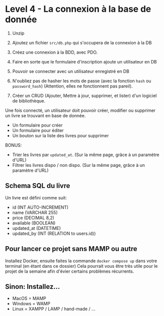 # Level 4 - La connexion à la base de donnée

1. Unzip

2. Ajoutez un fichier `src/db.php` qui s'occupera de la connexion à la DB

3. Créez une connexion à la BDD, avec PDO.

4. Faire en sorte que le formulaire d'inscription ajoute un utilisateur en DB

5. Pouvoir se connecter avec un utilisateur enregistré en DB

6. N'oubliez pas de hasher les mots de passe (avec la fonction `hash` ou `password_hash`) (Attention, elles ne fonctionnent pas pareil).

7. Créer un CRUD (Ajouter, Mettre à jour, supprimer, et lister) d'un logiciel de bibliothèque.
  
Une fois connecté, un utilisateur doit pouvoir créer, modifier ou supprimer un livre se trouvant en base de donnée.

- Un formulaire pour créer
- Un formulaire pour éditer
- Un bouton sur la liste des livres pour supprimer

BONUS:
- Trier les livres par `updated_at`. (Sur la même page, grâce à un paramètre d'URL)
- Filtrer les livres dispo / non dispo. (Sur la même page, grâce à un paramètre d'URL)

## Schema SQL du livre
Un livre est défini comme suit:
- id (INT AUTO-INCREMENT)
- name (VARCHAR 255)
- price (DECIMAL 8,2)
- available (BOOLEAN)
- updated_at (DATETIME)
- updated_by (INT (RELATION to users.id))

## Pour lancer ce projet sans MAMP ou autre

Installez Docker, ensuite faites la commande `docker compose up` dans votre terminal (en étant dans ce dossier)
Cela pourrait vous être très utile pour le projet de la semaine afin d'évier certains problèmes récurrents.

## Sinon: Installez...

- MacOS = MAMP
- Windows = WAMP
- Linux = XAMPP / LAMP / hand-made / ...
